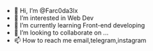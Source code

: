 - 👋 Hi, I’m @Farc0da3lx
- 👀 I’m interested in Web Dev
- 🌱 I’m currently learning Front-end developing
- 💞️ I’m looking to collaborate on ...
- 📫 How to reach me email,telegram,instagram

<!---
Farc0da3lx/Farc0da3lx is a ✨ special ✨ repository because its `README.md` (this file) appears on your GitHub profile.
You can click the Preview link to take a look at your changes.
--->
